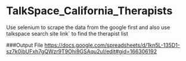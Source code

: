 # TalkSpace_California_Therapists
Use selenium to scrape the data from the google first and also use talkspace search site link` to find the therapist list

###Output File
https://docs.google.com/spreadsheets/d/1kn5L-135D1-sz7k0ibUFxh7gQWzr9T9Ohi9GSAqu2uI/edit#gid=166306192
